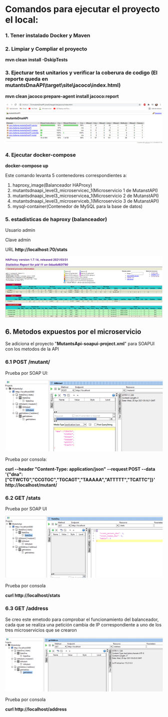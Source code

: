 # Comandos para ejecutar el proyecto el local:

### 1. Tener instalado Docker y Maven

### 2. Limpiar y Compliar el proyecto

**mvn clean install -DskipTests**

### 3. Ejecturar test unitarios y verificar la coberura de codigo (El reporte queda en mutantsDnaAPI\target\site\jacoco\index.html)

**mvn clean jacoco:prepare-agent install jacoco:report**

![N|Solid](https://raw.githubusercontent.com/santosvaldesm/MutantsDnaAPI_level3/master/assets/Captura.PNG)

### 4. Ejecutar docker-compose	

**docker-compose up**

Este comando levanta 5 contenedores correspondientes a:

1. haproxy_image(Balanceador HAProxy)
2. mutantsdnaapi_level3_microservicec_1(Microservicio 1 de MutanstAPI)
3. mutantsdnaapi_level3_microservicea_1(Microservicio 2 de MutanstAPI)
4. mutantsdnaapi_level3_microserviceb_1(Microservicio 3 de MutanstAPI)
5. mysql-container(Contenedor de MySQL para la base de datos)

### 5. estadisticas de haproxy (balanceador)

Usuario admin 

Clave   admin

URL      **http://localhost:70/stats**

![N|Solid](https://raw.githubusercontent.com/santosvaldesm/MutantsDnaAPI_level3/master/assets/Captura2.PNG)

##  6. Metodos expuestos por el microservicio 

Se adiciona el proyecto "**MutantsApi-soapui-project.xml**" para SOAPUI con los metodos de la API

### 6.1 POST /mutant/

Prueba por SOAP UI:

![N|Solid](https://raw.githubusercontent.com/santosvaldesm/MutantsDnaAPI_level3/master/assets/CapturaIsMutant.PNG)

Prueba por consola:

**curl --header "Content-Type: application/json" --request POST --data '{"dna":["CTWCTG","CCGTGC","TGCAGT","TAAAAA","ATTTTT","TCATTC"]}' http://localhost/mutant/**

### 6.2 GET /stats

Prueba por SOAP UI

![N|Solid](https://raw.githubusercontent.com/santosvaldesm/MutantsDnaAPI_level3/master/assets/CapturaStats.PNG)

Prueba por consola

**curl http://localhost/stats**

### 6.3 GET /address

Se creo este emetodo para comprobar el funcionamiento del balanceador, cada que se realiza una petición cambia de IP correspondiente a uno de los tres microservicios que se crearon

![N|Solid](https://raw.githubusercontent.com/santosvaldesm/MutantsDnaAPI_level3/master/assets/CapturaAddress.PNG)

Prueba por consola

**curl http://localhost/address**
